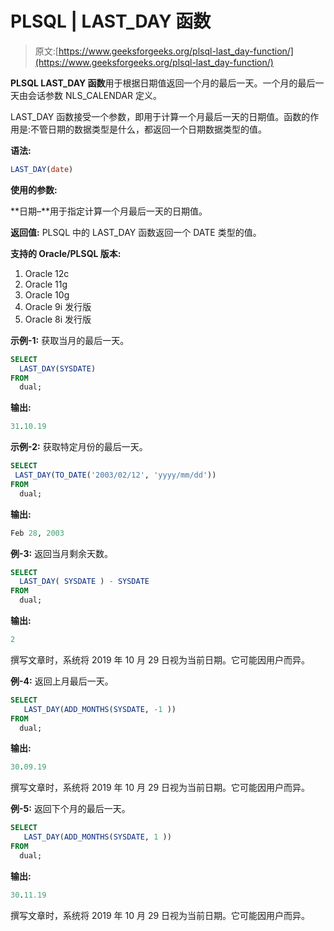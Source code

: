 # PLSQL | LAST_DAY 函数

> 原文:[https://www.geeksforgeeks.org/plsql-last_day-function/](https://www.geeksforgeeks.org/plsql-last_day-function/)

**PLSQL LAST_DAY 函数**用于根据日期值返回一个月的最后一天。一个月的最后一天由会话参数 NLS_CALENDAR 定义。

LAST_DAY 函数接受一个参数，即用于计算一个月最后一天的日期值。函数的作用是:不管日期的数据类型是什么，都返回一个日期数据类型的值。

**语法:**

```sql
LAST_DAY(date)
```

**使用的参数:**

**日期–**用于指定计算一个月最后一天的日期值。

**返回值:**
PLSQL 中的 LAST_DAY 函数返回一个 DATE 类型的值。

**支持的 Oracle/PLSQL 版本:**

1.  Oracle 12c
2.  Oracle 11g
3.  Oracle 10g
4.  Oracle 9i 发行版
5.  Oracle 8i 发行版

**示例-1:** 获取当月的最后一天。

```sql
SELECT
  LAST_DAY(SYSDATE)
FROM
  dual; 
```

**输出:**

```sql
31.10.19 
```

**示例-2:** 获取特定月份的最后一天。

```sql
SELECT
 LAST_DAY(TO_DATE('2003/02/12', 'yyyy/mm/dd'))
FROM
  dual; 
```

**输出:**

```sql
Feb 28, 2003 
```

**例-3:** 返回当月剩余天数。

```sql
SELECT
  LAST_DAY( SYSDATE ) - SYSDATE
FROM
  dual; 
```

**输出:**

```sql
2 
```

撰写文章时，系统将 2019 年 10 月 29 日视为当前日期。它可能因用户而异。

**例-4:** 返回上月最后一天。

```sql
SELECT
   LAST_DAY(ADD_MONTHS(SYSDATE, -1 ))
FROM
  dual; 
```

**输出:**

```sql
30.09.19 
```

撰写文章时，系统将 2019 年 10 月 29 日视为当前日期。它可能因用户而异。

**例-5:** 返回下个月的最后一天。

```sql
SELECT
   LAST_DAY(ADD_MONTHS(SYSDATE, 1 ))
FROM
  dual; 
```

**输出:**

```sql
30.11.19 
```

撰写文章时，系统将 2019 年 10 月 29 日视为当前日期。它可能因用户而异。